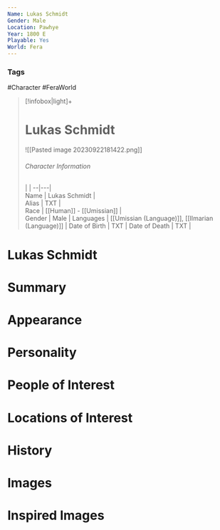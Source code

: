 ```yaml
---
Name: Lukas Schmidt  
Gender: Male
Location: Pawhye
Year: 1800 E
Playable: Yes
World: Fera
---
```


### Tags
#Character #FeraWorld 

> [!infobox|light]+  
> # Lukas Schmidt  
> ![[Pasted image 20230922181422.png]]
> ###### Character Information
>  |   |
> --|---|  
> Name | Lukas Schmidt |  
> Alias | TXT |  
> Race | [[Human]] - [[Umissian]] |  
> Gender | Male |
> Languages | [[Umissian (Language)]], [[Ilmarian (Language)]] |
> Date of Birth | TXT |
> Date of Death | TXT |

# Lukas Schmidt

# Summary

# Appearance

# Personality

# People of Interest

# Locations of Interest

# History

# Images

# Inspired Images
